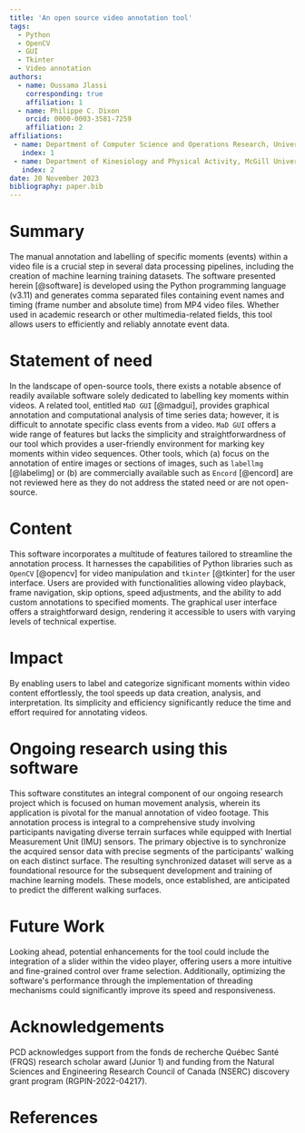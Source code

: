 ```yaml
---
title: 'An open source video annotation tool'
tags:
  - Python
  - OpenCV
  - GUI
  - Tkinter
  - Video annotation
authors:
  - name: Oussama Jlassi
    corresponding: true
    affiliation: 1
  - name: Philippe C. Dixon
    orcid: 0000-0003-3581-7259
    affiliation: 2
affiliations:
 - name: Department of Computer Science and Operations Research, Université de Montréal, Montréal, Québec, Canada
   index: 1
 - name: Department of Kinesiology and Physical Activity, McGill University, Montreal, Québec, Canada
   index: 2
date: 20 November 2023
bibliography: paper.bib
---
```


# Summary

The manual annotation and labelling of specific moments (events) within a video file
is a crucial step in several data processing pipelines, including the creation of 
machine learning training datasets. The software presented herein [@software] is developed 
using the Python programming language (v3.11) and generates comma separated files 
containing event names and timing (frame number and absolute time) from MP4 video files. 
Whether used in academic research or other multimedia-related fields, this tool allows 
users to efficiently and reliably annotate event data.

# Statement of need

In the landscape of open-source tools, there exists a notable absence of readily available
software solely dedicated to labelling key moments within videos. A related tool, entitled 
`MaD GUI` [@madgui], provides graphical annotation and computational analysis of time 
series data; however, it is difficult to annotate specific class events from a video. 
`MaD GUI` offers a wide range of features but lacks the simplicity and straightforwardness 
of our tool which provides a user-friendly environment for marking key moments within 
video sequences. Other tools, which (a) focus on the annotation of entire images or sections
of images, such as `labellmg` [@labelimg] or (b) are commercially available such as 
`Encord` [@encord] are not reviewed here as they do not address the stated need or are not
open-source.  

# Content

This software incorporates a multitude of features tailored to streamline the annotation 
process. It harnesses the capabilities of Python libraries such as `OpenCV` [@opencv] for 
video manipulation and `tkinter` [@tkinter] for the user interface. Users are provided with 
functionalities allowing video playback, frame navigation, skip options, speed adjustments, and 
the ability to add custom annotations to specified moments. The graphical user interface offers 
a straightforward design, rendering it accessible to users with varying levels of technical expertise. 

# Impact

By enabling users to label and categorize significant moments within video content 
effortlessly, the tool speeds up data creation, analysis, and interpretation. Its simplicity and 
efficiency significantly reduce the time and effort required for annotating videos. 

# Ongoing research using this software

This software constitutes an integral component of our ongoing research project which is focused on
human movement analysis, wherein its application is pivotal for the manual annotation of video footage. 
This annotation process is integral to a comprehensive study involving participants navigating diverse 
terrain surfaces while equipped with Inertial Measurement Unit (IMU) sensors. The primary objective 
is to synchronize the acquired sensor data with precise segments of the participants' walking on each 
distinct surface. The resulting synchronized dataset will serve as a foundational resource for the 
subsequent development and training of machine learning models. These models, once established, are 
anticipated to predict the different walking surfaces. 

# Future Work 

Looking ahead, potential enhancements for the tool could include the integration of a slider within 
the video player, offering users a more intuitive and fine-grained control over frame selection. 
Additionally, optimizing the software's performance through the implementation of threading mechanisms 
could significantly improve its speed and responsiveness. 

# Acknowledgements  

PCD acknowledges support from the fonds de recherche Québec Santé (FRQS) research scholar award 
(Junior 1) and funding from the Natural Sciences and Engineering Research Council of Canada (NSERC) 
discovery grant program (RGPIN-2022-04217).

# References